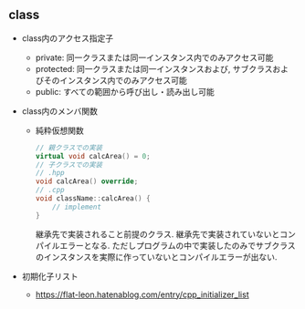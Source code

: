 ## class

- class内のアクセス指定子
  - private: 同一クラスまたは同一インスタンス内でのみアクセス可能
  - protected: 同一クラスまたは同一インスタンスおよび, サブクラスおよびそのインスタンス内でのみアクセス可能
  - public: すべての範囲から呼び出し・読み出し可能

- class内のメンバ関数
  - 純粋仮想関数  
    ```c++
    // 親クラスでの実装
    virtual void calcArea() = 0;
    // 子クラスでの実装
    // .hpp
    void calcArea() override;
    // .cpp
    void className::calcArea() {
        // implement
    }
    ```  
    継承先で実装されること前提のクラス.
    継承先で実装されていないとコンパイルエラーとなる.
    ただしプログラムの中で実装したのみでサブクラスのインスタンスを実際に作っていないとコンパイルエラーが出ない.

- 初期化子リスト
  - https://flat-leon.hatenablog.com/entry/cpp_initializer_list


